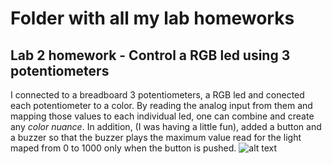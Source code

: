 # Folder with all my lab homeworks
## Lab 2 homework - Control a RGB led using 3 potentiometers
I connected to a breadboard 3 potentiometers, a RGB led and conected each potentiometer to a color. By reading the analog input from them and mapping those values to each individual led, one can combine and create any _color nuance_.
In addition, (I was having a little fun), added a button and a buzzer so that the buzzer plays the maximum value read for the light maped from 0 to 1000 only when the button is pushed.
![alt text](https://github.com/ToniBiro/Robotics/blob/master/Lab%20homeworks/analogRGBcontrol/circuit(1).png)
